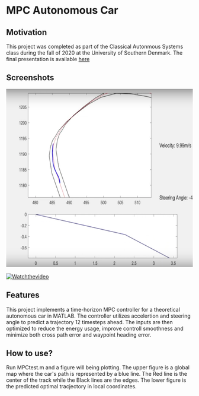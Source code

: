 # MPC Autonomous Car

## Motivation
This project was completed as part of the Classical Autonmous Systems class during the fall of 2020 at the University of Southern Denmark. The final presentation is available [here](FinalPresentation.pdf)

## Screenshots
<img src="./Overleaf pictures/MPC Plot.png" width="854" height="480" />

[![Watchthevideo](https://img.youtube.com/vi/tzgKwV1jZkw/0.jpg)](https://www.youtube.com/watch?v=tzgKwV1jZkw)

## Features
This project implements a time-horizon MPC controller for a theoretical autonomous car in MATLAB. The controller utilizes accelertion and steering angle to predict a trajectory 12 timesteps ahead. The inputs are then optimized to reduce the energy usage, improve controll smoothness and minimize both cross path error and waypoint heading error. 

## How to use?
Run MPCtest.m and a figure will being plotting. The upper figure is a global map where the car's path is represented by a blue line. The Red line is the center of the track while the Black lines are the edges. The lower figure is the predicted optimal tracjectory in local coordinates.

